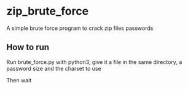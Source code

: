 # zip_brute_force
A simple brute force program to crack zip files passwords


## How to run
Run brute_force.py with python3, give it a file in the same directory, a password size and the charset to use

Then wait
